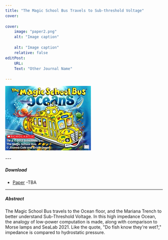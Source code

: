 ```yaml
---
title: "The Magic School Bus Travels to Sub-threshold Voltage" 
cover:
    
cover:
    image: "paper2.png"
    alt: "Image caption"
    
    alt: "Image caption"
    relative: false
editPost:
    URL: 
    Text: "Other Journal Name"

---
```

<p><img loading="lazy" src="paper2.png" alt=""></p>
---

##### Download

+ [Paper]() -TBA


---

##### Abstract

The Magic School Bus travels to the Ocean floor, and the Mariana Trench to better understand Sub-Threshold Voltage. In this high impedance Ocean, the analogy of low-power computation is made, along with comparison to Morse lamps and SeaLab 2021. Like the quote, "Do fish know they're wet?," impedance is compared to hydrostatic pressure.
